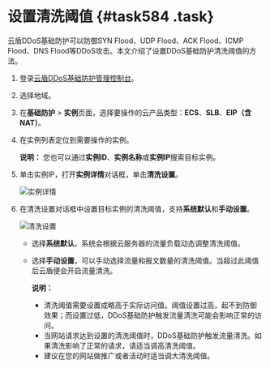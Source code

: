 # 设置清洗阈值 {#task584 .task}

云盾DDoS基础防护可以防御SYN Flood、UDP Flood、ACK Flood、ICMP Flood、DNS Flood等DDoS攻击。本文介绍了设置DDoS基础防护清洗阈值的方法。

1.  登录[云盾DDoS基础防护管理控制台](https://yundun.console.aliyun.com/?p=ddosnext)。
2.  选择地域。
3.  在**基础防护** \> **实例**页面，选择要操作的云产品类型：**ECS**、**SLB**、**EIP（含NAT）**。
4.  在实例列表定位到需要操作的实例。 

    **说明：** 您也可以通过**实例ID**、**实例名称**或**实例IP**搜索目标实例。

5.  单击实例IP，打开**实例详情**对话框，单击**清洗设置**。 

    ![实例详情](http://static-aliyun-doc.oss-cn-hangzhou.aliyuncs.com/assets/img/79450/156738898934075_zh-CN.png)

6.  在清洗设置对话框中设置目标实例的清洗阈值，支持**系统默认**和**手动设置**。 

    ![清洗设置](http://static-aliyun-doc.oss-cn-hangzhou.aliyuncs.com/assets/img/79450/156738898934074_zh-CN.png)

    -   选择**系统默认**，系统会根据云服务器的流量负载动态调整清洗阈值。
    -   选择**手动设置**，可以手动选择流量和报文数量的清洗阈值。当超过此阈值后云盾便会开启流量清洗。

        **说明：** 

        -   清洗阈值需要设置成略高于实际访问值。阈值设置过高，起不到防御效果；而设置过低，DDoS基础防护触发流量清洗可能会影响正常的访问。
        -   当网站请求达到设置的清洗阈值时，DDoS基础防护触发流量清洗。如果清洗影响了正常的请求，请适当调高清洗阈值。
        -   建议在您的网站做推广或者活动时适当调大清洗阈值。

